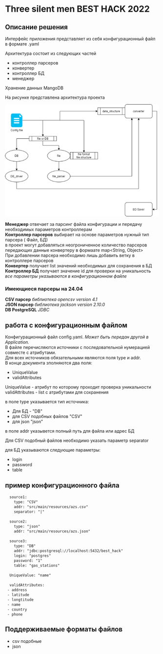 # Three silent men BEST HACK 2022
## Описание решения
Интерфейс приложения представляет из себя конфигурационный файл в формате .yaml  

Архитектура состоит из следующих частей 
- контроллер парсеров
- конвертер
- контроллер БД
- менеджер

Хранение данных MangoDB

На рисунке представлена архитектура проекта

![alt tag](https://github.com/Kobzev0826/three-silent-men/blob/master/%D0%B0%D1%80%D1%85%D0%B8%D1%82%D0%B5%D0%BA%D1%82%D1%83%D1%80%D0%B0.png)

**Менеджер** отвечает за парсинг файла конфигурации и передачу необходимых параметров контроллерам  
**Контроллер парсеров** выбирает на основе параметров нужный тип парсера ( Файл, БД)  
в проект могут добавляться неогрониченное количество парсеров передающих данные конвертеру в формаате map<String, Object>  
При добавлении парсера необходимо лишь добавить ветку в контроллере парсеров  
**Конвертер** получает list значений необходимых для сохранения в БД  
**Контроллер БД** получает значение id для проверки на уникальность 
*все параметры указываются в конфигурационном файле*

### Имеющиеся парсеры на 24.04
**CSV парсер** *библиотека opencsv version 4.1*  
**JSON парсер**  *библиотека jackson version 2.10.0*  
**DB PostgreSQL** *JDBC*  

## работа с конфигурационным файлом 
Конфигурационный файл config.yaml. *Может быть передан другой в Application.*  
В файле перечисляются источники с последовательной нумерацией совместе с атрибутами.  
Для всех источников обязательными являются поля type и addr.  
В конце документа зполняются два поля:
- UniqueValue
- validAttributes

UniqueValue - атрибут по которому проходит проверка уникальности
validAttributes - list с атрибутами для сохранения

в поле type указывается тип источника: 
- Для БД - "DB"
- для CSV подобных файлов "CSV"
- для json "json"

в поле addr указывется полный путь для файла или адрес БД  

Для CSV подобный файлов необходимо указать параметр separator  

для БД указываются следующие параметры: 
- login
- password
- table

## пример конфигурационного файла
```
  source1:  
    type: "CSV"  
    addr: "src/main/resources/azs.csv"  
    separator: "|"  
    
  source2:
    type: "json"
    addr: "src/main/resources/azs.json"
    
  source3:
    type: "DB"
    addr: "jdbc:postgresql://localhost:5432/best_hack"
    login: "postgres"
    password: "1"
    table: "gas_stations"
    
  UniqueValue: "name"
    
  validAttributes:
 - address
 - latitude
 - longtitude
 - name
 - country
 - phone
```

## Поддерживаемые форматы файлов
- csv подобные 
- json
